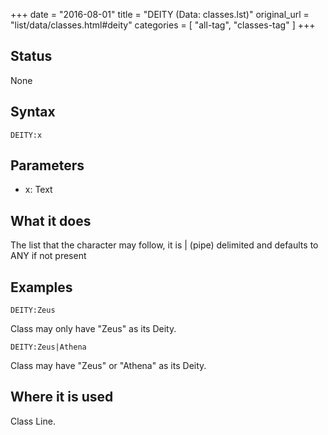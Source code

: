 +++
date = "2016-08-01"
title = "DEITY (Data: classes.lst)"
original_url = "list/data/classes.html#deity"
categories = [ "all-tag", "classes-tag" ]
+++

## Status

None

## Syntax

`DEITY:x`

## Parameters

-   x: Text



What it does
------------

The list that the character may follow, it is | (pipe) delimited and
defaults to ANY if not present

Examples
--------

`DEITY:Zeus`

Class may only have "Zeus" as its Deity.

`DEITY:Zeus|Athena`

Class may have "Zeus" or "Athena" as its Deity.

Where it is used
----------------

Class Line.

